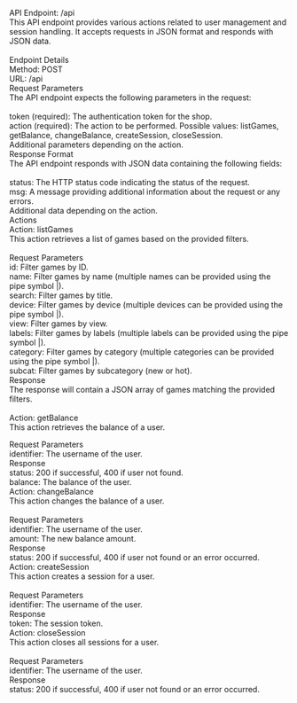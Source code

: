 API Endpoint: /api <br>
This API endpoint provides various actions related to user management and session handling. It accepts requests in JSON format and responds with JSON data.<br>
<br>
Endpoint Details<br>
Method: POST<br>
URL: /api<br>
Request Parameters<br>
The API endpoint expects the following parameters in the request:<br>
<br>
token (required): The authentication token for the shop.<br>
action (required): The action to be performed. Possible values: listGames, getBalance, changeBalance, createSession, closeSession.<br>
Additional parameters depending on the action.<br>
Response Format<br>
The API endpoint responds with JSON data containing the following fields:<br>
<br>
status: The HTTP status code indicating the status of the request.<br>
msg: A message providing additional information about the request or any errors.<br>
Additional data depending on the action.<br>
Actions<br>
Action: listGames<br>
This action retrieves a list of games based on the provided filters.<br>
<br>
Request Parameters<br>
id: Filter games by ID.<br>
name: Filter games by name (multiple names can be provided using the pipe symbol |).<br>
search: Filter games by title.<br>
device: Filter games by device (multiple devices can be provided using the pipe symbol |).<br>
view: Filter games by view.<br>
labels: Filter games by labels (multiple labels can be provided using the pipe symbol |).<br>
category: Filter games by category (multiple categories can be provided using the pipe symbol |).<br>
subcat: Filter games by subcategory (new or hot).<br>
Response<br>
The response will contain a JSON array of games matching the provided filters.<br>
<br>
Action: getBalance<br>
This action retrieves the balance of a user.<br>

Request Parameters<br>
identifier: The username of the user.<br>
Response<br>
status: 200 if successful, 400 if user not found.<br>
balance: The balance of the user.<br>
Action: changeBalance<br>
This action changes the balance of a user.<br>
<br>
Request Parameters<br>
identifier: The username of the user.<br>
amount: The new balance amount.<br>
Response<br>
status: 200 if successful, 400 if user not found or an error occurred.<br>
Action: createSession<br>
This action creates a session for a user.<br>
<br>
Request Parameters<br>
identifier: The username of the user.<br>
Response<br>
token: The session token.<br>
Action: closeSession<br>
This action closes all sessions for a user.<br>
<br>
Request Parameters<br>
identifier: The username of the user.<br>
Response<br>
status: 200 if successful, 400 if user not found or an error occurred.<br>
